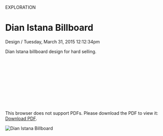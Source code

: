 <p class="type">EXPLORATION</p>

# Dian Istana Billboard

<p class="meta">Design  /  Tuesday, March 31, 2015 12:12:34pm</p>

Dian Istana billboard design for hard selling.

<object data="https://farooq-agent.web.app/assets/images/works/details/72-dian-istana-billboard/dian-istana-(park-avenue)-billboard-design-1.pdf" type="application/pdf" width="" height="">
    <embed src="https://farooq-agent.web.app/assets/images/works/details/72-dian-istana-billboard/dian-istana-(park-avenue)-billboard-design-1.pdf">
        <p>This browser does not support PDFs. Please download the PDF to view it: <a href="https://farooq-agent.web.app/assets/images/works/details/72-dian-istana-billboard/dian-istana-(park-avenue)-billboard-design-1.pdf" target="_blank">Download PDF</a>.</p>
    </embed>
</object>

![Dian Istana Billboard](https://farooq-agent.web.app/assets/images/works/large/usKR1Yug_work_image.png)
